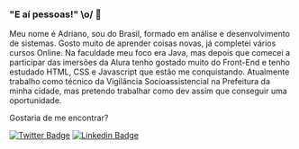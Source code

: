 ### "E aí pessoas!" \o/ 👋

Meu nome é Adriano, sou do Brasil, formado em análise e desenvolvimento de sistemas. Gosto muito de aprender coisas novas, já completei vários cursos Online. Na faculdade meu foco era Java, mas depois que comecei a participar das imersões da Alura tenho gostado muito do Front-End e tenho estudado HTML, CSS e Javascript que estão me conquistando.
Atualmente trabalho como técnico da Vigilância Socioassistencial na Prefeitura da minha cidade, mas pretendo trabalhar como dev assim que conseguir uma oportunidade.

Gostaria de me encontrar?

[![Twitter Badge](https://img.shields.io/badge/-Twitter-1ca0f1?style=flat-square&labelColor=1ca0f1&logo=twitter&logoColor=white&link=https://twitter.com/adriano_valenca)](https://twitter.com/adriano_valenca)
[![Linkedin Badge](https://img.shields.io/badge/-LinkedIn-blue?style=flat-square&logo=Linkedin&logoColor=white&link=https://www.linkedin.com/in/adriano-valenca-da-costa/)](https://www.linkedin.com/in/adriano-valenca-da-costa/)

<!--
**adriano-valenca/adriano-valenca** is a ✨ _special_ ✨ repository because its `README.md` (this file) appears on your GitHub profile.

Here are some ideas to get you started:

- 🔭 I’m currently working on ...
- 🌱 I’m currently learning ...
- 👯 I’m looking to collaborate on ...
- 🤔 I’m looking for help with ...
- 💬 Ask me about ...
- 📫 How to reach me: ...
- 😄 Pronouns: ...
- ⚡ Fun fact: ...
-->
